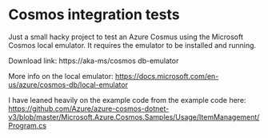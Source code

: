 # Cosmos integration tests

Just a small hacky project to test an Azure Cosmus using the Microsoft Cosmos local emulator. It requires the emulator to be installed and running. 

Download link: https://aka-ms/cosmos db-emulator

More info on the local emulator: https://docs.microsoft.com/en-us/azure/cosmos-db/local-emulator

I have leaned heavily on the example code from the example code here: https://github.com/Azure/azure-cosmos-dotnet-v3/blob/master/Microsoft.Azure.Cosmos.Samples/Usage/ItemManagement/Program.cs
